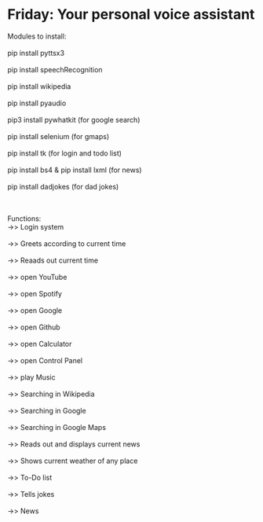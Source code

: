 # Friday: Your personal voice assistant

Modules to install:<br><br>
pip install pyttsx3<br><br>
pip install speechRecognition<br><br>
pip install wikipedia<br><br>
pip install pyaudio<br><br>
pip3 install pywhatkit (for google search) <br><br>
pip install selenium (for gmaps) <br><br>
pip install tk (for login and todo list) <br><br>
pip install bs4 & pip install lxml (for news) <br><br>
pip install dadjokes (for dad jokes) <br><br>

 <br>
Functions: <br>
->> Login system<br><br>
->> Greets according to current time<br><br>
->> Reaads out current time<br><br>
->> open YouTube<br><br>
->> open Spotify<br><br>
->> open Google<br><br>
->> open Github<br><br>
->> open Calculator<br><br>
->> open Control Panel<br><br>
->> play Music<br><br>
->> Searching in Wikipedia<br><br>
->> Searching in Google<br><br>
->> Searching in Google Maps<br><br>
->> Reads out and displays current news<br><br>
->> Shows current weather of any place<br><br>
->> To-Do list<br><br>
->> Tells jokes<br><br>
->> News<br><br>
